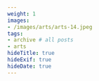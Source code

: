 ```yaml
---
weight: 1
images:
- /images/arts/arts-14.jpeg
tags:
- archive # all posts
- arts
hideTitle: true
hideExif: true
hideDate: true
---
```

